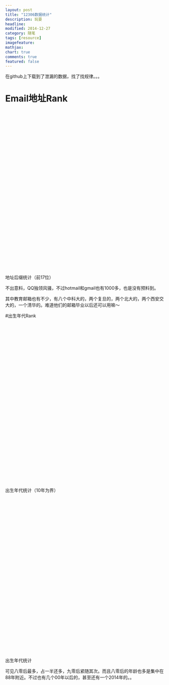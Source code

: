 ```yaml
---
layout: post
title: "12306数据统计"
description: 玩耍
headline: 
modified: 2014-12-27
category: 随笔
tags: [resource]
imagefeature: 
mathjax: 
chart: true
comments: true
featured: false
---
```


在github上下载到了泄漏的数据，找了找规律。。。

# Email地址Rank

<div>
  <div class="chart" id="addr" style="width: 100%; height: 500px; margin-bottom: 20px;" ></div>
  <figcaption>地址后缀统计（前17位）</figcaption>
</div>

<script type="text/javascript">
  AmCharts.makeChart("addr",
    {
      "type": "pie",
      "pathToImages": "http://cdn.amcharts.com/lib/3/images/",
      "balloonText": "[[title]]<br><span style='font-size:14px'><b>[[value]]</b> ([[percents]]%)</span>",
      "theme": "none",
      "labelsEnabled": false,
      "legend": {
        "markerType": "circle",
        "position": "right",
        "marginRight": 80,    
        "autoMargins": false
      },
      "innerRadius": "40%",
      "labelRadius": 10,
      "labelRadiusField": "Not set",
      "startRadius": "10%",
      "colorField": "Not set",
      "descriptionField": "Not set",
      "hoverAlpha": 0.75,
      "outlineThickness": 0,
      "startEffect": "elastic",
      "titleField": "address",
      "valueField": "number",
      "allLabels": [],
      "balloon": {},
      "titles": [],
      "dataProvider": [
{ 'address':' qq.com ',
'number': 73444 },
{ 'address':' 163.com ',
'number': 30448 },
{ 'address':' 126.com ',
'number': 11871 },
{ 'address':' sina.com ',
'number': 4900 },
{ 'address':' hotmail.com ',
'number': 1966 },
{ 'address':' yahoo.com.cn ',
'number': 1775 },
{ 'address':' vip.qq.com ',
'number': 1679 },
{ 'address':' gmail.com ',
'number': 1575 },
{ 'address':' sohu.com ',
'number': 1100 },
{ 'address':' yahoo.cn ',
'number': 544 },
{ 'address':' yeah.net ',
'number': 359 },
{ 'address':' tom.com ',
'number': 352 },
{ 'address':' 21cn.com ',
'number': 296 },
{ 'address':' foxmail.com ',
'number': 214 },
{ 'address':' 139.com ',
'number': 174 },
{ 'address':' live.cn ',
'number': 173 },
{ 'address':' msn.com ',
'number': 144 },
    ]
    }
  );
</script>
不出意料，QQ独领风骚，不过hotmail和gmail也有1000多，也是没有预料到。

其中教育邮箱也有不少，有八个中科大的，两个复旦的，两个北大的，两个西安交大的，一个清华的。难道他们的邮箱毕业以后还可以用嘛～

#出生年代Rank

<div>
  <div class="chart" id="gap" style="width: 100%; height: 500px; margin-bottom: 20px;" ></div>
  <figcaption>出生年代统计（10年为界）</figcaption>
</div>

<div>
  <div class="chart" id="year" style="width: 100%; height: 500px; margin-bottom: 20px;" ></div>
  <figcaption>出生年代统计</figcaption>
</div>

<script type="text/javascript">
  AmCharts.makeChart("gap",
    {
      "type": "pie",
      "pathToImages": "http://cdn.amcharts.com/lib/3/images/",
      "balloonText": "[[title]]<br><span style='font-size:14px'><b>[[value]]</b> ([[percents]]%)</span>",
      "theme": "none",
      "labelsEnabled": false,
      "legend": {
        "markerType": "circle",
        "position": "right",
        "marginRight": 80,    
        "autoMargins": false
      },
      "innerRadius": "40%",
      "labelRadius": 10,
      "labelRadiusField": "Not set",
      "startRadius": "10%",
      "colorField": "Not set",
      "descriptionField": "Not set",
      "hoverAlpha": 0.75,
      "outlineThickness": 0,
      "startEffect": "elastic",
      "titleField": "Gap",
      "valueField": "number",
      "allLabels": [],
      "balloon": {},
      "titles": [],
      "dataProvider": [
      {	'Gap'		: '80后',
      	'number': 86279},
      {	'Gap'		: '90后',
      	'number': 35442},
      {	'Gap'		: '70后',
      	'number': 6146},
      {	'Gap'		: '60后',
      	'number': 2272},
     	 {	'Gap'		: '50后',
      	'number': 1068},
      {	'Gap'		: '40后',
      	'number': 131},
      {	'Gap'		: '30后',
      	'number': 41}
      ]
    }
  );
AmCharts.makeChart("year",
    {
      "type": "serial",
      "pathToImages": "http://cdn.amcharts.com/lib/3/images/",
      "balloonText": "[[title]]<br><span style='font-size:14px'><b>[[value]]</b> ([[percents]]%)</span>",
      "theme": "none",
      "dataProvider": [
{'year': '1920',
'number': 1},
{'year': '1927',
'number': 3},
{'year': '1930',
'number': 1},
{'year': '1933',
'number': 2},
{'year': '1934',
'number': 2},
{'year': '1935',
'number': 10},
{'year': '1936',
'number': 8},
{'year': '1937',
'number': 7},
{'year': '1938',
'number': 8},
{'year': '1939',
'number': 3},
{'year': '1940',
'number': 8},
{'year': '1941',
'number': 3},
{'year': '1942',
'number': 10},
{'year': '1943',
'number': 10},
{'year': '1944',
'number': 6},
{'year': '1945',
'number': 10},
{'year': '1946',
'number': 19},
{'year': '1947',
'number': 22},
{'year': '1948',
'number': 18},
{'year': '1949',
'number': 25},
{'year': '1950',
'number': 37},
{'year': '1951',
'number': 55},
{'year': '1952',
'number': 64},
{'year': '1953',
'number': 75},
{'year': '1954',
'number': 104},
{'year': '1955',
'number': 129},
{'year': '1956',
'number': 132},
{'year': '1957',
'number': 165},
{'year': '1958',
'number': 177},
{'year': '1959',
'number': 130},
{'year': '1960',
'number': 129},
{'year': '1961',
'number': 146},
{'year': '1962',
'number': 259},
{'year': '1963',
'number': 345},
{'year': '1964',
'number': 262},
{'year': '1965',
'number': 243},
{'year': '1966',
'number': 204},
{'year': '1967',
'number': 174},
{'year': '1968',
'number': 244},
{'year': '1969',
'number': 266},
{'year': '1970',
'number': 278},
{'year': '1971',
'number': 272},
{'year': '1972',
'number': 328},
{'year': '1973',
'number': 309},
{'year': '1974',
'number': 391},
{'year': '1975',
'number': 449},
{'year': '1976',
'number': 581},
{'year': '1977',
'number': 795},
{'year': '1978',
'number': 1144},
{'year': '1979',
'number': 1599},
{'year': '1980',
'number': 2072},
{'year': '1981',
'number': 3409},
{'year': '1982',
'number': 5156},
{'year': '1983',
'number': 5629},
{'year': '1984',
'number': 6683},
{'year': '1985',
'number': 8372},
{'year': '1986',
'number': 11192},
{'year': '1987',
'number': 13581},
{'year': '1988',
'number': 14894},
{'year': '1989',
'number': 15288},
{'year': '1990',
'number': 12976},
{'year': '1991',
'number': 8478},
{'year': '1992',
'number': 5676},
{'year': '1993',
'number': 3850},
{'year': '1994',
'number': 2329},
{'year': '1995',
'number': 1373},
{'year': '1996',
'number': 577},
{'year': '1997',
'number': 128},
{'year': '1998',
'number': 38},
{'year': '1999',
'number': 17},
{'year': '2',
'number': 2},
{'year': '2000',
'number': 7},
{'year': '2001',
'number': 2},
{'year': '2002',
'number': 4},
{'year': '2003',
'number': 1},
{'year': '2004',
'number': 2},
{'year': '2005',
'number': 1},
{'year': '2007',
'number': 3},
{'year': '2008',
'number': 1},
{'year': '2009',
'number': 2},
{'year': '2010',
'number': 1},
{'year': '2011',
'number': 1},
{'year': '2014',
'number': 1},
      ],
    "valueAxes": [{
        "axisAlpha": 0,
        "position": "left",
        "title": "数目"
    }],
    "startDuration": 1,
    "graphs": [{
        "balloonText": "<b>[[category]]: [[value]]</b>",
        "colorField": "color",
        "fillAlphas": 0.9,
        "lineAlpha": 0.2,
        "type": "column",
        "valueField": "number"
    }],
    "chartCursor": {
        "categoryBalloonEnabled": false,
        "cursorAlpha": 0,
        "zoomable": false
    },
    // "rotate": true,
    "chartScrollbar": {},
    "chartCursor": {
        "cursorPosition": "mouse"
    },
    "categoryField": "year",
    "categoryAxis": {
        "gridPosition": "start",
        "labelRotation": 45
    },
    "amExport":{}
    }
  );
</script>

可见八零后最多，占一半还多，九零后紧随其次。而且八零后的年龄也多是集中在88年附近。不过也有几个00年以后的，甚至还有一个2014年的。。